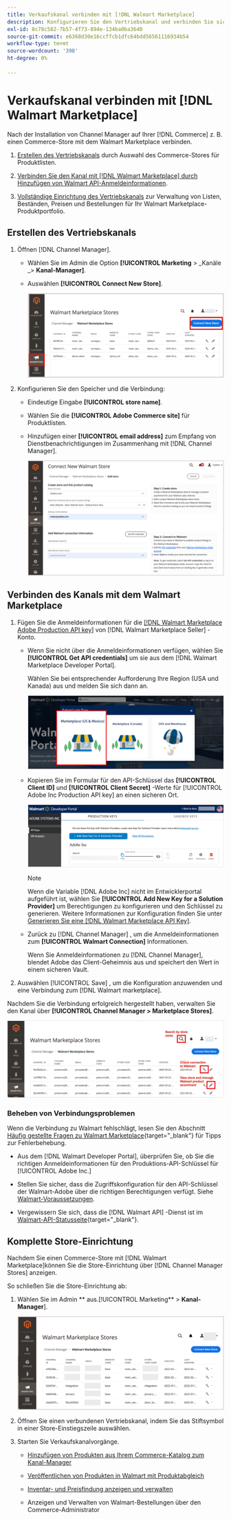 ```yaml
---
title: Verkaufskanal verbinden mit [!DNL Walmart Marketplace]
description: Konfigurieren Sie den Vertriebskanal und verbinden Sie sich mit dem Walmart Marketplace.
exl-id: 8c78c582-7b57-4f73-894e-134ba0ba3640
source-git-commit: e6368d30e16ccffcb1dfc64bdd56561116934b54
workflow-type: tm+mt
source-wordcount: '398'
ht-degree: 0%

---
```



# Verkaufskanal verbinden mit [!DNL Walmart Marketplace]

Nach der Installation von Channel Manager auf Ihrer [!DNL Commerce] z. B. einen Commerce-Store mit dem Walmart Marketplace verbinden.

1. [Erstellen des Vertriebskanals](#create-the-sales-channel) durch Auswahl des Commerce-Stores für Produktlisten.

1. [Verbinden Sie den Kanal mit [!DNL Walmart Marketplace] durch Hinzufügen von Walmart API-Anmeldeinformationen](#connect-the-channel-to-walmart-marketplace).

1. [Vollständige Einrichtung des Vertriebskanals](#complete-store-setup) zur Verwaltung von Listen, Beständen, Preisen und Bestellungen für Ihr Walmart Marketplace-Produktportfolio.

## Erstellen des Vertriebskanals

1. Öffnen [!DNL Channel Manager].

   - Wählen Sie im Admin die Option **[!UICONTROL Marketing** > _Kanäle _> **Kanal-Manager]**.

   - Auswählen **[!UICONTROL Connect New Store]**.

      ![Verbinden Sie den Commerce Store mit [!DNL Walmart Marketplace] von [!DNL Channel Manager]](assets/connect-commerce-store-to-marketplace.png)


1. Konfigurieren Sie den Speicher und die Verbindung:

   - Eindeutige Eingabe **[!UICONTROL store name]**.

   - Wählen Sie die **[!UICONTROL Adobe Commerce site]** für Produktlisten.

   - Hinzufügen einer **[!UICONTROL email address]** zum Empfang von Dienstbenachrichtigungen im Zusammenhang mit [!DNL Channel Manager].

      ![Verbindung zwischen Commerce und konfigurieren [!DNL Walmart Marketplace] von [!DNL Channel Manager]](assets/configure-commerce-to-marketplace-connection.png)

## Verbinden des Kanals mit dem Walmart Marketplace

1. Fügen Sie die Anmeldeinformationen für die [[!DNL Walmart Marketplace Adobe Production API key]](connect-marketplace.md#generate-a-walmart-marketplace-production-api-key) von [!DNL Walmart Marketplace Seller] -Konto.

   - Wenn Sie nicht über die Anmeldeinformationen verfügen, wählen Sie **[!UICONTROL Get API credentials]** um sie aus dem [!DNL Walmart Marketplace Developer Portal].

      Wählen Sie bei entsprechender Aufforderung Ihre Region (USA und Kanada) aus und melden Sie sich dann an.

      ![[!DNL Walmart Marketplace] Kontoanmeldung](assets/walmart-marketplace-login-page.png)

   - Kopieren Sie im Formular für den API-Schlüssel das **[!UICONTROL Client ID]** und **[!UICONTROL Client Secret]** -Werte für [!UICONTROL Adobe Inc Production API key] an einen sicheren Ort.

      ![[!DNL Walmart Marketplace API key] Konfigurationsseite](assets/walmart-api-key-management-form.png)

      >[!NOTE]
      >
      >Wenn die Variable [!DNL Adobe Inc] nicht im Entwicklerportal aufgeführt ist, wählen Sie **[!UICONTROL Add New Key for a Solution Provider]** um Berechtigungen zu konfigurieren und den Schlüssel zu generieren. Weitere Informationen zur Konfiguration finden Sie unter [Generieren Sie eine [!DNL Walmart Marketplace API Key]](walmart-prerequisites.md#generate-a-walmart-marketplace-api-key).

   - Zurück zu [!DNL Channel Manager] , um die Anmeldeinformationen zum **[!UICONTROL Walmart Connection]** Informationen.

      Wenn Sie Anmeldeinformationen zu [!DNL Channel Manager], blendet Adobe das Client-Geheimnis aus und speichert den Wert in einem sicheren Vault.

1. Auswählen [!UICONTROL Save] , um die Konfiguration anzuwenden und eine Verbindung zum [!DNL Walmart marketplace].

Nachdem Sie die Verbindung erfolgreich hergestellt haben, verwalten Sie den Kanal über **[!UICONTROL Channel Manager > Marketplace Stores]**.

![[!DNL Walmart Marketplace API key] Konfigurationsseite](assets/manage-connected-stores.png)


### Beheben von Verbindungsproblemen

Wenn die Verbindung zu Walmart fehlschlägt, lesen Sie den Abschnitt [Häufig gestellte Fragen zu Walmart Marketplace](https://developer.walmart.com/faq/us/faq-auth/){target=&quot;_blank&quot;} für Tipps zur Fehlerbehebung.

- Aus dem [!DNL Walmart Developer Portal], überprüfen Sie, ob Sie die richtigen Anmeldeinformationen für den Produktions-API-Schlüssel für [!UICONTROL Adobe Inc.]

- Stellen Sie sicher, dass die Zugriffskonfiguration für den API-Schlüssel der Walmart-Adobe über die richtigen Berechtigungen verfügt. Siehe [Walmart-Voraussetzungen](walmart-prerequisites.md##generate-a-walmart-marketplace-api-key).

- Vergewissern Sie sich, dass die [!DNL Walmart API] -Dienst ist im [Walmart-API-Statusseite](https://developer.walmart.com/us/whats-new/new-api-status-information-now-available/){target=&quot;_blank&quot;}.

## Komplette Store-Einrichtung

Nachdem Sie einen Commerce-Store mit [!DNL Walmart Marketplace]können Sie die Store-Einrichtung über [!DNL Channel Manager Stores] anzeigen.

So schließen Sie die Store-Einrichtung ab:

1. Wählen Sie im Admin ** aus.[!UICONTROL Marketing** > **Kanal-Manager**].

   ![[!DNL Walmart Marketplace API key] Konfigurationsseite](assets/connect-commerce-store-config.png)

1. Öffnen Sie einen verbundenen Vertriebskanal, indem Sie das Stiftsymbol in einer Store-Einstiegszeile auswählen.

1. Starten Sie Verkaufskanalvorgänge.

   - [Hinzufügen von Produkten aus Ihrem Commerce-Katalog zum Kanal-Manager](add-products-to-connected-channel.md)

   - [Veröffentlichen von Produkten in Walmart mit Produktabgleich](publish-listings-to-marketplace.md)

   - [Inventar- und Preisfindung anzeigen und verwalten](inventory-and-price-updates.md)

   - Anzeigen und Verwalten von Walmart-Bestellungen über den Commerce-Administrator
